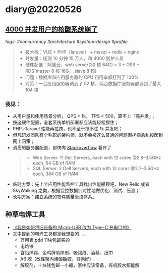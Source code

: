 # diary@20220526

## [4000 并发用户的核酸系统崩了](https://www.v2ex.com/t/855361)
_tags: #concurrency #architecture #system-design #profile_

> - 技术栈：VUE + PHP（laravel） + mysql + redis + nginx
> - 并发量：压测 10 分钟 15 万人，和 4000 医护人员
> - 硬件配置：阿里云，web server(32 核 64G) × 3 + OSS + RDS(master 8 核 16G， slave 8 核)
> - 问题：数据库和应用服务器的 CPU 利用率都打到了 100%
> - 对策：一台应用服务器调到了 52 核，两台数据库服务器都调到了最大 104 核

### 我见：
- 从用户量和使用场景分析， QPS < 1k， TPS < 500，算不上「高并发」；
- 按这硬件配置，全套系统单机部署都应该能轻松撑住；
- PHP／laravel 性能再拉跨，也不至于撑不住 1k 并发吧；
- 但凡研发团队有个称职的架构师，就不会被这么普通的问题困扰病急乱投医到网上问策；
- 调高的服务器配置，都快向 [Stackoverflow](https://nickcraver.com/blog/2016/03/29/stack-overflow-the-hardware-2016-edition/) 看齐了
  > - Web Server: 11 Dell  Servers, each with 12 cores @2.6–3.5GHz each, 64 GB of RAM
  > - SQL Server: 2 Dell  Servers, each with 12 cores @2.7–3.5GHz each, 384 GB of RAM
- 临时方案：先上个应用性能监控工具找出性能瓶颈吧，New Relic 或者 SkyWalking 之类，根据监控数据针对性地做优化、测试、压测；
- 长期方案：建立系统的软件质量管控体系。

## 种草电焊工具
- [《我是如何将旧设备的 Micro-USB 改为 Type-C 充电口的》](https://sspai.com/post/73056)
- 文中提到的电焊工具都是我想要的……
  - 万用表 pdd 11块包邮买的
  - 电烙铁
  - 含铅焊锡、金鸡牌助焊剂、吸锡线、酒精、纸巾
  - AB 胶（改性聚丙烯酸酯胶，哥俩好）
  - 解胶剂，十块钱包邮一小瓶，家中应该常备，有机胶水都能解
